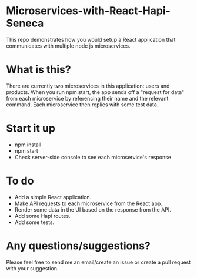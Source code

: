 # Microservices-with-React-Hapi-Seneca
This repo demonstrates how you would setup a React application that communicates with multiple node js microservices.

# What is this?
There are currently two microservices in this application: users and products.
When you run npm start, the app sends off a "request for data" from each microservice by referencing their name and the relevant command.
Each microservice then replies with some test data.

# Start it up

- npm install
- npm start
- Check server-side console to see each microservice's response

# To do

- Add a simple React application.
- Make API requests to each microservice from the React app.
- Render some data in the UI based on the response from the API.
- Add some Hapi routes.
- Add some tests.

# Any questions/suggestions?
Please feel free to send me an email/create an issue or create a pull request with your suggestion.


